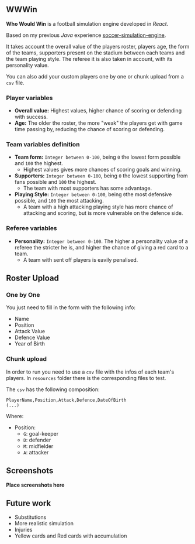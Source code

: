
## WWWin

**Who Would Win** is a football simulation engine developed in *React*.

Based on my previous *Java* experience [soccer-simulation-engine](https://github.com/zediogoviana/soccer-simulation-engine).

It takes account the overall value of the players roster, players age, 
the form of the teams, supporters present on the stadium between each teams 
and the team playing style. The referee it is also taken in account, with its personality value.

You can also add your custom players one by one or chunk upload from a ```csv``` file.

### Player variables

* **Overall value:** Highest values, higher chance of scoring or defending with success.
* **Age:** The older the roster, the more "weak" the players get with game time passing by, reducing the chance of scoring or defending. 

### Team variables definition

* **Team form:** `Integer between 0-100`, being `0` the lowest form possible and `100` the highest.
	* Highest values gives more chances of scoring goals and winning.
* **Supporters:** `Integer between 0-100`, being `0` the lowest supporting from fans possible and `100` the highest. 
	* The team with most supporters has some advantage.
* **Playing Style:** `Integer between 0-100`, being `0`the most defensive possible, and `100` the most attacking.
	* A team with a high attacking playing style has more chance of attacking and scoring, but is more vulnerable on the defence side.
	
### Referee variables
* **Personality:** `Integer between 0-100`. The higher a personality value of a referee the stricter he is, and higher the chance of giving a red card to a team.
	* A team with sent off players is eavily penalised.


## Roster Upload

### One by One

You just need to fill in the form with the following info:

* Name
* Position
* Attack Value
* Defence Value
* Year of Birth

### Chunk upload

In order to run you need to use a `csv` file with the infos of each team's players. 
In `resources` folder there is the corresponding files to test.

The `csv` has the following composition:

```
PlayerName,Position,Attack,Defence,DateOfBirth
(...) 
```

Where:
* Position: 
    * ```G```: goal-keeper
    * ```D```: defender
    * ```M```: midfielder
    * ```A```: attacker
    
## Screenshots

**Place screenshots here**

## Future work

* Substitutions
* More realistic simulation 
* Injuries
* Yellow cards and Red cards with accumulation
